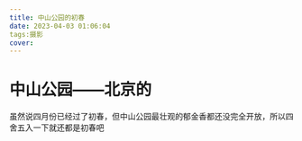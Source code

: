 ```yaml
---
title: 中山公园的初春
date: 2023-04-03 01:06:04
tags:摄影
cover:
---
```

# 中山公园——北京的
虽然说四月份已经过了初春，但中山公园最壮观的郁金香都还没完全开放，所以四舍五入一下就还都是初春吧

